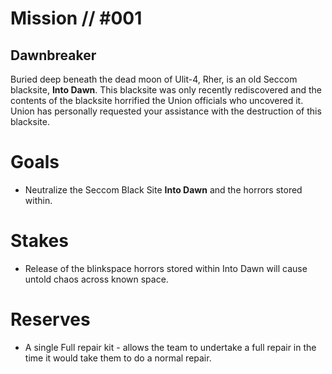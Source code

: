 # Mission // #001
## Dawnbreaker

Buried deep beneath the dead moon of Ulit-4, Rher, is an old Seccom blacksite, **Into Dawn**. This blacksite was only recently rediscovered and the contents of the blacksite horrified the Union officials who uncovered it. Union has personally requested your assistance with the destruction of this blacksite.

# Goals
- Neutralize the Seccom Black Site **Into Dawn** and the horrors stored within.

# Stakes
- Release of the blinkspace horrors stored within Into Dawn will cause untold chaos across known space.

# Reserves
- A single Full repair kit - allows the team to undertake a full repair in the time it would take them to do a normal repair.
